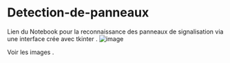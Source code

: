 # Detection-de-panneaux
Lien du Notebook pour la  reconnaissance des panneaux de signalisation via une interface crée avec tkinter .
![image](https://user-images.githubusercontent.com/73162985/113872460-32f8b680-97b4-11eb-860b-7be8078a8649.png)

Voir les images .
